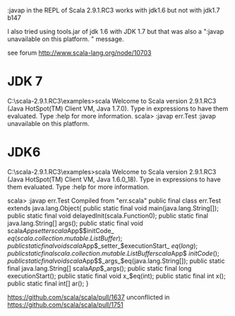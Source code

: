 :javap in the REPL of Scala 2.9.1.RC3 works with jdk1.6 but not with jdk1.7 b147

I also tried using tools.jar of jdk 1.6 with JDK 1.7 but
that was also a ":javap unavailable on this platform.
" message.
 
see forum http://www.scala-lang.org/node/10703

JDK 7
=====
C:\scala-2.9.1.RC3\examples>scala
 Welcome to Scala version 2.9.1.RC3 (Java HotSpot(TM) Client VM, Java
 1.7.0).
 Type in expressions to have them evaluated.
 Type :help for more information.
scala> :javap err.Test
 :javap unavailable on this platform.

JDK6
====
C:\scala-2.9.1.RC3\examples>scala
 Welcome to Scala version 2.9.1.RC3 (Java HotSpot(TM) Client VM, Java
 1.6.0_18).
 Type in expressions to have them evaluated.
 Type :help for more information.
 
scala> :javap err.Test
 Compiled from "err.scala"
 public final class err.Test extends java.lang.Object{
 public static final void main(java.lang.String[]);
 public static final void delayedInit(scala.Function0);
 public static final java.lang.String[] args();
 public static final void scala$App$_setter_$scala$App$$initCode_
 $eq(scala.co
 llection.mutable.ListBuffer);
 public static final void scala$App$_setter_$executionStart_
 $eq(long);
 public static final scala.collection.mutable.ListBuffer scala$App$
 $initCode(
 );
 public static final void scala$App$$_args_$eq(java.lang.String[]);
 public static final java.lang.String[] scala$App$$_args();
 public static final long executionStart();
 public static final void x_$eq(int);
 public static final int x();
 public static final int[] ar();
 }



https://github.com/scala/scala/pull/1637
unconflicted in
https://github.com/scala/scala/pull/1751
